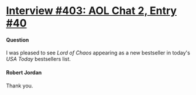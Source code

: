 # [Interview #403: AOL Chat 2, Entry #40](https://www.theoryland.com/intvmain.php?i=403#40)

#### Question

I was pleased to see
*Lord of Chaos*
appearing as a new bestseller in today's
*USA Today*
bestsellers list.

#### Robert Jordan

Thank you.

